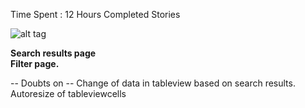 
Time Spent : 12 Hours
Completed Stories

![alt tag](http://g.recordit.co/tkTxjziUjX.gif)

**Search results page**    
**Filter page.** 

-- Doubts on  -- 
Change of data in tableview based on search results.
Autoresize of tableviewcells

